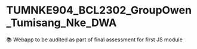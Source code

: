 # TUMNKE904_BCL2302_GroupOwen_Tumisang_Nke_DWA
📚 Webapp to be audited as part of final assessment for first JS module

